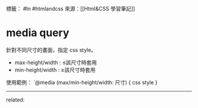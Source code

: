 標籤： #ln #htmlandcss 
來源：[[Html&CSS 學習筆記]]

# media query
針對不同尺寸的畫面，指定 css style。
- max-height/width : ≤該尺寸時套用
- min-height/width : ≥該尺寸時套用

使用範例：
`@media (max/min-height/width: 尺寸) {
css style }


---

related: